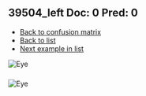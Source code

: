 ## 39504_left Doc: 0 Pred: 0
- [Back to confusion matrix](https://github.com/juliandewit/kaggle_retinopathy/blob/master/matrix.md)
- [Back to list](https://github.com/juliandewit/kaggle_retinopathy/blob/master/lists/00/list.md)
- [Next example in list](https://github.com/juliandewit/kaggle_retinopathy/blob/master/lists/00/39/39507_left.md)

![Eye](https://retinopaty.blob.core.windows.net/size1024/39504_left_0.jpeg)

### 

![Eye]()
